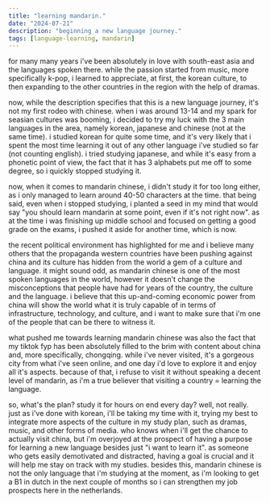 ```yaml
---
title: "learning mandarin."
date: "2024-07-21"
description: "beginning a new language journey."
tags: [language-learning, mandarin]
---
```


for many many years i've been absolutely in love with south-east asia and the languages spoken there. while the passion started from music, more specifically k-pop, i learned to appreciate,
at first, the korean culture, to then expanding to the other countries in the region with the help of dramas. 

now, while the description specifies that this is a new language journey, it's not my first rodeo with chinese. when i was around 13-14 and my spark for seasian cultures was booming,
i decided to try my luck with the 3 main languages in the area, namely korean, japanese and chinese (not at the same time). i studied korean for quite some time, and it's
very likely that i spent the most time learning it out of any other language i've studied so far (not counting english). i tried studying japanese, and while it's easy from
a phonetic point of view, the fact that it has 3 alphabets put me off to some degree, so i quickly stopped studying it.

now, when it comes to mandarin chinese, i didn't study it for too long either, as i only managed to learn around 40-50 characters at the time. that being said, even when i stopped
studying, i planted a seed in my mind that would say "you should learn mandarin at some point, even if it's not right now". as at the time i was finishing up middle school
and focused on getting a good grade on the exams, i pushed it aside for another time, which is now.

the recent political environment has highlighted for me and i believe many others that the propaganda western countries have been pushing against china and its culture has
hidden from the world a gem of a culture and language. it might sound odd, as mandarin chinese is one of the most spoken languages in the world, however it doesn't change the 
misconceptions that people have had for years of the country, the culture and the language. i believe that this up-and-coming economic power from china will show the world
what it is truly capable of in terms of infrastructure, technology, and culture, and i want to make sure that i'm one of the people that can be there to witness it.

what pushed me towards learning mandarin chinese was also the fact that my tiktok fyp has been absolutely filled to the brim with content about china and, more specifically,
chongqing. while i've never visited, it's a gorgeous city from what i've seen online, and one day i'd love to explore it and enjoy all it's aspects. because of that, i refuse
to visit it without speaking a decent level of mandarin, as i'm a true believer that visiting a country = learning the language.

so, what's the plan? study it for hours on end every day? well, not really. just as i've done with korean, i'll be taking my time with it, trying my best to integrate more
aspects of the culture in my study plan, such as dramas, music, and other forms of media. who knows when i'll get the chance to actually visit china, but i'm overjoyed at the prospect
of having a purpose for learning a new language besides just "i want to learn it". as someone who gets easily demotivated and distracted, having a goal is crucial and it will help
me stay on track with my studies. besides this, mandarin chinese is not the only language that i'm studying at the moment, as i'm looking to get a B1 in dutch in the next couple of
months so i can strengthen my job prospects here in the netherlands.